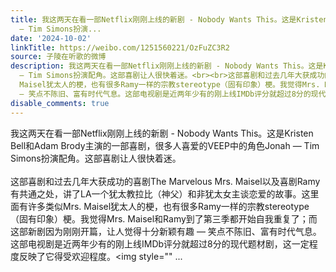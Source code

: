 ```yaml
---
title: 我这两天在看一部Netflix刚刚上线的新剧 - Nobody Wants This。这是Kristen Bell和Adam Brody主演的一部喜剧，很多人喜爱的VEEP中的角色Jonah
  — Tim Simons扮演...
date: '2024-10-02'
linkTitle: https://weibo.com/1251560221/OzFuZC3R2
source: 子陵在听歌的微博
description: 我这两天在看一部Netflix刚刚上线的新剧 - Nobody Wants This。这是Kristen Bell和Adam Brody主演的一部喜剧，很多人喜爱的VEEP中的角色Jonah
  — Tim Simons扮演配角。这部喜剧让人很快着迷。<br><br>这部喜剧和过去几年大获成功的喜剧The Marvelous Mrs. Maisel以及喜剧Ramy有共通之处，讲了LA一个犹太教拉比（神父）和非犹太女主谈恋爱的故事。这里面有许多类似Mrs.
  Maisel犹太人的梗，也有很多Ramy一样的宗教stereotype（固有印象）梗。我觉得Mrs. Maisel和Ramy到了第三季都开始自我重复了；而这部新剧因为刚刚开篇，让人觉得十分新颖有趣
  — 笑点不陈旧、富有时代气息。这部电视剧是近两年少有的刚上线IMDb评分就超过8分的现代题材剧，这一定程度反映了它得受欢迎程度。<img style="" ...
disable_comments: true
---
```

我这两天在看一部Netflix刚刚上线的新剧 - Nobody Wants This。这是Kristen Bell和Adam Brody主演的一部喜剧，很多人喜爱的VEEP中的角色Jonah — Tim Simons扮演配角。这部喜剧让人很快着迷。<br><br>这部喜剧和过去几年大获成功的喜剧The Marvelous Mrs. Maisel以及喜剧Ramy有共通之处，讲了LA一个犹太教拉比（神父）和非犹太女主谈恋爱的故事。这里面有许多类似Mrs. Maisel犹太人的梗，也有很多Ramy一样的宗教stereotype（固有印象）梗。我觉得Mrs. Maisel和Ramy到了第三季都开始自我重复了；而这部新剧因为刚刚开篇，让人觉得十分新颖有趣 — 笑点不陈旧、富有时代气息。这部电视剧是近两年少有的刚上线IMDb评分就超过8分的现代题材剧，这一定程度反映了它得受欢迎程度。<img style="" ...